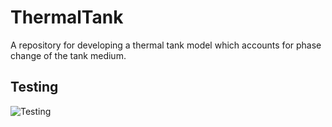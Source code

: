 # ThermalTank

A repository for developing a thermal tank model which accounts for phase change of the tank medium.

## Testing

![Testing](https://github.com/mitchute/ThermalTank/workflows/Python%20Testing/badge.svg)
